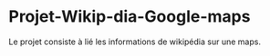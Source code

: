 # Projet-Wikip-dia-Google-maps
Le projet consiste à lié les informations de wikipédia sur une maps.
